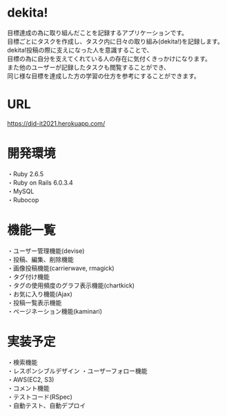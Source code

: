 # dekita!
目標達成の為に取り組んだことを記録するアプリケーションです。  
目標ごとにタスクを作成し、タスク内に日々の取り組み(dekita!)を記録します。  
dekita!投稿の際に支えになった人を意識することで、  
目標の為に自分を支えてくれている人の存在に気付くきっかけになります。  
また他のユーザーが記録したタスクも閲覧することができ、  
同じ様な目標を達成した方の学習の仕方を参考にすることができます。

# URL
https://did-it2021.herokuapp.com/

# 開発環境
・Ruby 2.6.5  
・Ruby on Rails 6.0.3.4  
・MySQL  
・Rubocop

# 機能一覧
・ユーザー管理機能(devise)  
・投稿、編集、削除機能  
・画像投稿機能(carrierwave, rmagick)  
・タグ付け機能  
・タグの使用頻度のグラフ表示機能(chartkick)  
・お気に入り機能(Ajax)  
・投稿一覧表示機能  
・ページネーション機能(kaminari)  

# 実装予定
・検索機能  
・レスポンシブルデザイン
・ユーザーフォロー機能  
・AWS(EC2, S3)  
・コメント機能  
・テストコード(RSpec)  
・自動テスト、自動デプロイ